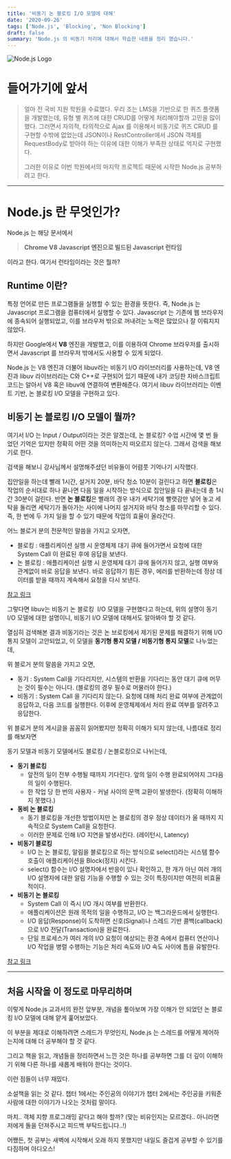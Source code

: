 ```yaml
---
title: '비동기 논 블로킹 I/O 모델에 대해'
date: '2020-09-26'
tags: ['Node.js', 'Blocking', 'Non Blocking']
draft: false
summary: 'Node.js 의 비동기 처리에 대해서 학습한 내용을 정리 했습니다.'
---
```


![Node.js Logo](https://upload.wikimedia.org/wikipedia/commons/d/d9/Node.js_logo.svg)

# 들어가기에 앞서

> 얼마 전 국비 지원 학원을 수료했다. 우리 조는 LMS을 기반으로 한 퀴즈 플랫폼을 개발했는데, 유형 별 퀴즈에 대한 CRUD를 어떻게 처리해야할까 고민을 많이 했다. 그러면서 자의적, 타의적으로 Ajax 를 이용해서 비동기로 퀴즈 CRUD 를 구현할 수밖에 없었는데 JSON이나 RestController에서 JSON 객체를 RequestBody로 받아야 하는 이유에 대한 이해가 부족한 상태로 억지로 구현했다.
>
> 그러한 이유로 이번 학원에서의 마지막 프로젝트 때문에 시작한 Node.js 공부하려고 한다.

---

# Node.js 란 무엇인가?

Node.js 는 해당 문서에서

> **Chrome V8 Javascript 엔진으로 빌드된 Javascript 런타임**

이라고 한다. 여기서 런타임이라는 것은 뭘까?

## Runtime 이란?

특정 언어로 만든 프로그램들을 실행할 수 있는 환경을 뜻한다. 즉, Node.js 는 Javascript 프로그램을 컴퓨터에서 실행할 수 있다. Javascript 는 기존에 웹 브라우저에 종속되어 실행되었고, 이를 브라우저 밖으로 꺼내려는 노력은 많았으나 잘 이뤄지지 않았다.

하지만 Google에서 **V8** 엔진을 개발했고, 이를 이용하여 Chrome 브라우저를 출시하면서 Javascript 를 브라우저 밖에서도 사용할 수 있게 되었다.

Node.js 는 V8 엔진과 더불어 libuv라는 비동기 I/O 라이브러리를 사용하는데, V8 엔진과 libuv 라이브러리는 C와 C++로 구현되어 있기 때문에 내가 코딩한 자바스크립트 코드는 알아서 V8 혹은 libuv에 연결하여 변환해준다. 여기서 libuv 라이브러리는 이벤트 기반, 논 블로킹 I/O 모델을 구현하고 있다.

## 비동기 논 블로킹 I/O 모델이 뭘까?

여기서 I/O 는 Input / Output이라는 것은 알겠는데, 논 블로킹? 수업 시간에 몇 번 들었던 기억은 있지만 정확히 어떤 것을 의미하는지 떠오르지 않는다. 그래서 검색을 해보기로 한다.

검색을 해보니 강사님께서 설명해주셨던 비유들이 어렴풋 기억나기 시작했다.

집안일을 하는데 빨래 1시간, 설거지 20분, 바닥 청소 10분이 걸린다고 하면 **블로킹**은 작업의 순서대로 하나 끝나면 다음 일을 시작하는 방식으로 집안일을 다 끝내는데 총 1시간 30분이 걸린다. 반면 **논 블로킹**은 빨래의 경우 내가 세탁기에 빨랫감만 넣어 놓고 세탁을 돌리면 세탁기가 돌아가는 사이에 나머지 설거지와 바닥 청소를 마무리할 수 있다. 즉, 한 번에 두 가지 일을 할 수 있기 때문에 작업의 효율이 올라간다.

어느 블로거 분의 전문적인 말씀을 가지고 오자면,

- 블로킹 : 애플리케이션 실행 시 운영체제 대기 큐에 들어가면서 요청에 대한 System Call 이 완료된 후에 응답을 보낸다.
- 논 블로킹 : 애플리케이션 실행 시 운영체제 대기 큐에 들어가지 않고, 실행 여부와 관계없이 바로 응답을 보낸다. 바로 응답하기 힘든 경우, 에러를 반환하는데 정상 데이터를 받을 때까지 계속해서 요청을 다시 보낸다.

[참고 링크](https://sjh836.tistory.com/109)

그렇다면 libuv는 비동기 논 블로킹  I/O 모델을 구현했다고 하는데, 위의 설명이 동기 I/O 모델에 대한 설명이니, 비동기 I/O 모델에 대해서도 알아봐야 할 것 같다.

열심히 검색해본 결과 비동기라는 것은 논 브로킹에서 제기된 문제를 해결하기 위해 I/O 통지 모델이 고안되었고, 이 모델을 **동기형 통지 모델 / 비동기형 통지 모델**로 나누었는데,

위 블로거 분의 말씀을 가지고 오면,

- 동기 : System Call을 기다리지만, 시스템의 반환을 기다리는 동안 대기 큐에 머무는 것이 필수는 아니다. (블로킹의 경우 필수로 머물러야 한다.)
- 비동기 : System Call 을 기다리지 않는다. 요청에 대해 처리 완료 여부에 관계없이 응답하고, 다음 코드를 실행한다. 이후에 운영체제에서 처리 완료 여부를 알려주고 응답한다.

위 블로거 분의 게시글을 꼼꼼히 읽어봤지만 정확히 이해가 되지 않는데, 나름대로 정리를 해보자면

동기 모델과 비동기 모델에서도 블로킹 / 논블로킹으로 나뉘는데,

- **동기 블로킹**
  - 앞전의 일이 전부 수행될 때까지 기다린다. 앞의 일이 수행 완료되어야지 그다음의 일이 수행된다.
  - 한 작업 당 한 번의 사용자 - 커널 사이의 문맥 교환이 발생한다. (정확히 이해하지 못했다.)
- **동비 논 블로킹**
  - 동기 블로킹을 개선한 방법이지만 논 블로킹의 경우 정상 데이터가 올 때까지 지속적으로 System Call을 요청한다.
  - 이러한 문제로 인해 I/O 지연을 발생시킨다. (레이턴시, Latency)
- **비동기 블로킹**
  - I/O 는 논 블로킹, 알림을 블로킹으로 하는 방식으로 select()라는 시스템 함수 호출이 애플리케이션을 Block(정지) 시킨다.
  - select() 함수는 I/O 설명자에서 반응이 있나 확인하고, 한 개가 아닌 여러 개의 I/O 설명자에 대한 알림 기능을 수행할 수 있는 것이 특징이지만 여전히 비효율적이다.
- **비동기 논 블로킹**
  - System Call 이 즉시 I/O 개시 여부를 반환한다.
  - 애플리케이션은 원래 목적의 일을 수행하고, I/O 는 백그라운드에서 실행한다.
  - I/O 응답(Response)이 도착하면 신호(Signal)나 스레드 기반 콜백(callback)으로 I/O 전달(Transaction)을 완료한다.
  - 단일 프로세스가 여러 개의 I/O 요청이 예상되는 환경 속에서 컴퓨터 연산이나 I/O 작업을 병렬 수행하는 기능은 처리 속도와 I/O 속도 사이에 틈을 유발한다.

[참고 링크](https://djkeh.github.io/articles/Boost-application-performance-using-asynchronous-IO-kor/)

---

## 처음 시작을 이 정도로 마무리하며

이렇게 Node.js 교과서의 완전 앞부분, 개념을 톺아보며 가장 이해가 안 되었던 논 블로킹 I/O 모델에 대해 얕게 훑어보았다.

이 부분을 제대로 이해하려면 스레드가 무엇인지, Node.js 는 스레드를 어떻게 제어하는지에 대해 더 공부해야 할 것 같다.

그리고 책을 읽고, 개념들을 정리하면서 느낀 것은 하나를 공부하면 그를 더 깊이 이해하기 위해 다른 하나를 새롭게 배워야 한다는 것이다.

이런 점들이 너무 재밌다.

소설책을 읽는 것 같다. 챕터 1에서는 주인공의 이야기가 챕터 2에서는 주인공을 키워준 사람에 대한 이야기가 나오는 것처럼 말이다.

마치.. 객체 지향 프로그래밍 같다고 해야 할까? (맞는 비유인지는 모르겠다.. 아니라면 저에게 돌을 던져주시고 피드백 부탁드립니다..!)

어쨌든, 첫 공부는 새벽에 시작해서 오래 하지 못했지만 내일도 즐겁게 공부할 수 있기를 다짐하며 아디오스!
